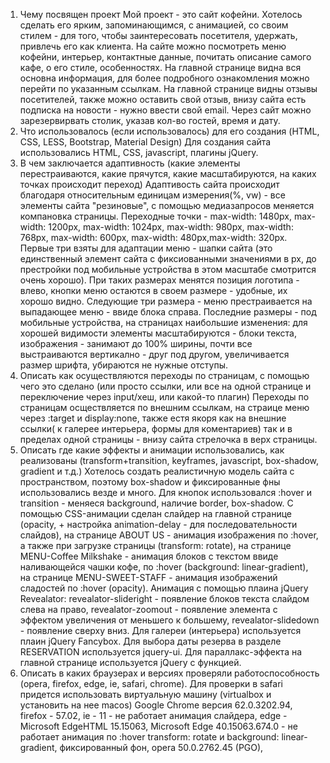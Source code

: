 1) Чему посвящен проект
 Мой проект  - это сайт кофейни. Хотелось сделать его ярким, запоминающимся, с анимацией, со своим стилем - для того, чтобы заинтересовать посетителя, удержать, 
 привлечь его как клиента.
 На сайте можно посмотреть меню кофейни, интерьер, контактные данные, почитать описание самого кафе, о его стиле, особенностях. На главной странице видна вся основна информация,
 для более подробного ознакомления можно перейти по указанным ссылкам. На главной странице видны отзывы посетителей, также можно оставить свой отзыв, внизу сайта есть подписка на 
 новости - нужно ввести свой email. Через сайт можно зарезервирвать столик, указав кол-во гостей, время и дату.
2) Что использовалось (если использовалось) для его создания (HTML, CSS, LESS, Bootstrap, Material Design) 
 Для создания сайта использовались HTML, CSS, javascript, плагины jQuery.
3) В чем заключается адаптивность (какие элементы перестраиваются, какие прячутся, какие масштабируются, на каких точках происходит переход)
 Адаптивость сайта происходит благодаря относительным единицам измерения(%, vw) - все элементы сайта "резиновые", с помощью медиазапросов меняется компановка страницы.
 Переходные точки - max-width: 1480px, max-width: 1200px, max-width: 1024px, max-width: 980px, max-width: 768px, max-width: 600px, max-width: 480px,max-width: 320px. Первые три
 взяты для адаптации меню - шапки сайта (это единственный элемент сайта с фиксиованными значениями в px, до престройки под мобильные устройства в этом масштабе смотрится очень хорошо).
 При таких размерах менятся позиция логотипа - влево, кнопки меню остаются в своем размере - удобные, их хорошо видно. Следующие три размера - меню престраивается на выпадающее меню - 
 ввиде блока справа. Последние размеры - под мобильные устройства, на страницах наибольшие изменения: для хорошей видимости элементы масштабируются - блоки текста, изображения - 
 занимают до 100% ширины, почти все выстраиваются вертикално - друг под другом, увеличивается размер шрифта, убираются не нужные отступы.
4) Описать как осуществляются переходы по страницам, с помощью чего это сделано (или просто ссылки, или все на одной странице и переключение через input/хеш, или какой-то плагин)
 Переходы по страницам осществляется по внешним ссылкам, на страице меню через :target и display:none, также естя якоря как на внешние ссылки( к галерее интерьера, формы для коментариев)
 так и в пределах одной страницы - внизу сайта стрелочка в верх страницы.
5) Описать где какие эффекты и анимации использовались, как реализованы (transform+transition, keyframes, javascript, box-shadow, gradient и т.д.)
 Хотелось создать реалистичную  модель сайта с пространством, поэтому box-shadow и фиксированные фны использовались везде и много.
 Для кнопок использовался :hover и transition - меняеся background, наличие border, box-shadow.
 С помощью CSS-анимации сделан слайдер на главной странице (opacity, + настройка animation-delay - для последовательности слайдов),
 на странице ABOUT US - анимация изображения по :hover, а также при загрузке страницы (transform: rotate),
 на странице MENU-Coffee Milkshake - анимация блоков с текстом ввиде наливающейся чашки кофе, по :hover (background: linear-gradient),
 на странице MENU-SWEET-STAFF - анимация изображений сладостей по :hover (opacity).
 Анимация с помощью плаина jQuery Revealator:
 revealator-slideright - появление блоков текста слайдом слева на право, revealator-zoomout - появление элемента с эффектом увеличения от меньшего к большему,
 revealator-slidedown - появление сверху вниз.
 Для галереи (интерьера) используется плаин jQuery Fancybox.
 Для выбора даты резерва в разделе RESERVATION используется jquery-ui.
 Для параллакс-эффекта на главной странице используется jQuery с функцией.
6) Описать в каких браузерах и версиях проверяли работоспособность (opera, firefox, edge, ie, safari, chrome). Для проверки в safari придется использовать виртуальную машину (virtualbox и установить на нее macos)
Google Chrome  версия 62.0.3202.94,
firefox - 57.02,
ie - 11 - не работает анимация слайдера,
edge - Microsoft EdgeHTML 15.15063, Microsoft Edge 40.15063.674.0 - не работает анимация по :hover transform: rotate и background: linear-gradient, фиксированный фон,
opera 	50.0.2762.45 (PGO),